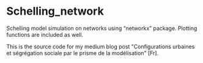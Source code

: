 # Schelling_network

Schelling model simulation on networks using “networkx” package. Plotting functions are included as well.

This is the source code for my medium blog post "Configurations urbaines et ségrégation sociale par le prisme de la modélisation" [Fr].
